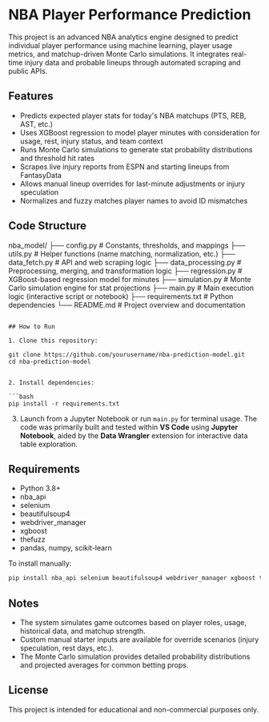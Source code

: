 # NBA Player Performance Prediction

This project is an advanced NBA analytics engine designed to predict individual player performance using machine learning, player usage metrics, and matchup-driven Monte Carlo simulations. It integrates real-time injury data and probable lineups through automated scraping and public APIs.

## Features

- Predicts expected player stats for today's NBA matchups (PTS, REB, AST, etc.)
- Uses XGBoost regression to model player minutes with consideration for usage, rest, injury status, and team context
- Runs Monte Carlo simulations to generate stat probability distributions and threshold hit rates
- Scrapes live injury reports from ESPN and starting lineups from FantasyData
- Allows manual lineup overrides for last-minute adjustments or injury speculation
- Normalizes and fuzzy matches player names to avoid ID mismatches

## Code Structure

nba_model/
├── config.py                  # Constants, thresholds, and mappings
├── utils.py                   # Helper functions (name matching, normalization, etc.)
├── data_fetch.py              # API and web scraping logic
├── data_processing.py         # Preprocessing, merging, and transformation logic
├── regression.py              # XGBoost-based regression model for minutes
├── simulation.py              # Monte Carlo simulation engine for stat projections
├── main.py                    # Main execution logic (interactive script or notebook)
├── requirements.txt           # Python dependencies
└── README.md                  # Project overview and documentation
```

## How to Run

1. Clone this repository:

git clone https://github.com/yourusername/nba-prediction-model.git
cd nba-prediction-model


2. Install dependencies:

```bash
pip install -r requirements.txt
```

3. Launch from a Jupyter Notebook or run `main.py` for terminal usage. The code was primarily built and tested within **VS Code** using **Jupyter Notebook**, aided by the **Data Wrangler** extension for interactive data table exploration.

## Requirements

- Python 3.8+
- nba_api
- selenium
- beautifulsoup4
- webdriver_manager
- xgboost
- thefuzz
- pandas, numpy, scikit-learn

To install manually:

```bash
pip install nba_api selenium beautifulsoup4 webdriver_manager xgboost thefuzz pandas numpy scikit-learn
```

## Notes

- The system simulates game outcomes based on player roles, usage, historical data, and matchup strength.
- Custom manual starter inputs are available for override scenarios (injury speculation, rest days, etc.).
- The Monte Carlo simulation provides detailed probability distributions and projected averages for common betting props.

## License

This project is intended for educational and non-commercial purposes only.


